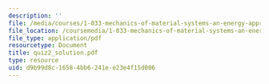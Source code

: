 ```yaml
---
description: ''
file: /media/courses/1-033-mechanics-of-material-systems-an-energy-approach-fall-2003/d9b99d8c16584bb6241ee23e4f15d006_quiz2_solution.pdf
file_location: /coursemedia/1-033-mechanics-of-material-systems-an-energy-approach-fall-2003/d9b99d8c16584bb6241ee23e4f15d006_quiz2_solution.pdf
file_type: application/pdf
resourcetype: Document
title: quiz2_solution.pdf
type: resource
uid: d9b99d8c-1658-4bb6-241e-e23e4f15d006
---
```

